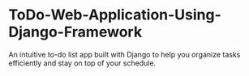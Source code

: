 # ToDo-Web-Application-Using-Django-Framework
An intuitive to-do list app built with Django to help you organize tasks efficiently and stay on top of your schedule.
